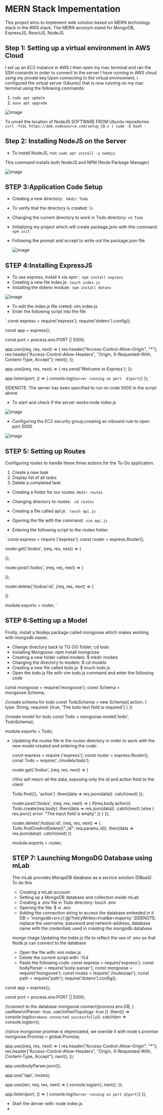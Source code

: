 # MERN Stack Impementation
This project aims to implement web solution based on MERN technology stack in the AWS stack. The MERN acronym stand for MongoDB, ExpressJS, ReactJS, NodeJS.

## Step 1: Setting up a virtual environment in AWS Cloud
I set up an EC2 instance in AWS.I then open my mac terminal and ran the SSH comands in order to connect to the server I have running in AWS cloud using my private key.Upon connecting to the virtual environment, i configured the virtual server (Ubuntu) that is now running on my mac terminal using the following commands:
1. `sudo apt update`
2. `suso apt upgrade`

![image](https://github.com/Mubarokahh/DevOps-Projects/assets/135038657/6a80e081-f961-4f33-b84b-d8bb501b0b24)

  To unveil the location of NodeJS SOFTWARE FROM Ubuntu repositories
 ` curl -fsSL https://deb.nodesource.com/setup_18.x | sudo -E bash -`

  ## Step 2: Installing NodeJS on the Server
  
  * To install NodeJS, run: `sudo apt install -y nodejs`
 
  This command installs both NodeJS and NPM (Node Package Manager)

  ![image](https://github.com/Mubarokahh/DevOps-Projects/assets/135038657/d5e54d63-89a9-41b2-a2da-bc9811a3aba6)


  ## STEP 3:Application Code Setup
  * Creating a new directory: ` mkdir Todo`
  * To verify that the directory is created: `ls`
  * Changing the current directory to work in Todo directory:  `cd Todo`
  * Initializing my project which will create package.json with this command:  `npm init`
  * Following the prompt and accept to write out the package.json file

    ![image](https://github.com/Mubarokahh/DevOps-Projects/assets/135038657/49c9efa3-e275-46d9-9b14-b734c0e1102f)


  ## STEP 4:Installing ExpressJS
  * To use express, install it via npm :` npm install express`
  * Creating a new file index.js:` touch index.js`
  * Installing the dotenv module:` npm install dotenv`

   ![image](https://github.com/Mubarokahh/DevOps-Projects/assets/135038657/ff6d7775-48ab-4fcd-be92-c51063d36d6a)


  * To edit the index.js file creted: vim index.js
  * Enter the following script into the file
    
` const express = require('express');
require('dotenv').config();

const app = express();

const port = process.env.PORT || 5000;

app.use((req, res, next) => {
res.header("Access-Control-Allow-Origin", "\*");
res.header("Access-Control-Allow-Headers", "Origin, X-Requested-With, Content-Type, Accept");
next();
});

app.use((req, res, next) => {
res.send('Welcome to Express');
});

app.listen(port, () => {
console.log(`Server running on port  ${port}`)
});
`


SIDENOTE: The server has been specified to run on code 5000 in the script above.

* To start and check if the server works:node index.js

![image](https://github.com/Mubarokahh/DevOps-Projects/assets/135038657/2a5d0bce-2fc6-40d0-8817-0c998cdce221)


* Configuring the EC2 security group,creating an inbound rule to open port 5000

![image](https://github.com/Mubarokahh/DevOps-Projects/assets/135038657/82c6124a-a066-43fd-beb1-701b173c1932)


## STEP 5: Setting up Routes
 Configuring routes to handle these three actions for the To-Do application.

 1. Create a new task
 2. Display list of all tasks
 3. Delete a completed task

 * Creating a folder for our routes: `mkdir routes`
 * Changing directory to routes: ` cd routes`
 * Creating a file called api.js: ` touch api.js`
 * Opening the file with the command:` vim api.js`
   
 * Entering the following script to the routes folder.

` const express = require ('express');
const router = express.Router();

router.get('/todos', (req, res, next) => {

});

router.post('/todos', (req, res, next) => {

});

router.delete('/todos/:id', (req, res, next) => {

})

module.exports = router;
`
## STEP 6:Setting up a Model
Firstly, install a Nodejs package called mongoose which makes working with mongodb easier. 
*  Change directory back to TO-DO folder; cd todo
*  Installing Mongoose: npm install mongoose
*  Creating a new folder called models: $ mkdir models
*  Changing the directory to models: $ cd models
*  Creating a new file called todo.js: $ touch todo.js
*  Open the todo.js file with vim todo.js command and enter the        following code

const mongoose = require('mongoose');
const Schema = mongoose.Schema;

//create schema for todo
const TodoSchema = new Schema({
action: {
type: String,
required: [true, 'The todo text field is required']
}
})

//create model for todo
const Todo = mongoose.model('todo', TodoSchema);

module.exports = Todo;

* Updating the routes file in the routes directory in order to work with the new model created and entering the code:

    const express = require ('express');
    const router = express.Router();
    const Todo = require('../models/todo');

    router.get('/todos', (req, res, next) => {

    //this will return all the data, exposing only the id and action field to the client
    
    Todo.find({}, 'action')
    .then(data => res.json(data))
    .catch(next)
    });

    router.post('/todos', (req, res, next) => {
    if(req.body.action){
    Todo.create(req.body)
    .then(data => res.json(data))
    .catch(next)
    }else {
    res.json({
    error: "The input field is empty"
    })
    }
    });

    router.delete('/todos/:id', (req, res, next) => {
    Todo.findOneAndDelete({"_id": req.params.id})
    .then(data => res.json(data))
    .catch(next)
    })

    module.exports = router;

    ## STEP 7: Launching MongoDG Database using mLab
    The mLab provides MongoDB database as a service solution (DBaaS). To do this
    * Creating a mLab account 
    * Setting up  a MongoDB database and collection inside mLab
    * Creating a .env file in Todo directory: touch .env
    * Opening the file: $ vi .env
    * Adding the connection string to access the database embeded in it
     DB = 'mongodb+srv://<username>:<password>@<network-address>/<dbname>?retryWrites=true&w=majority' 
     SIDENOTE: replace the username, password and network-address, database name with the credentials used in creating the mongodb database

     mongo image
     Updating the index.js file to reflect the use of .env so that Node.js can connect to the database
     * Open the file with: vim index.js
     * Delete the current script with: :%d
     * Paste the following code:
     const express = require('express');
const bodyParser = require('body-parser');
const mongoose = require('mongoose');
const routes = require('./routes/api');
const path = require('path');
require('dotenv').config();

const app = express();

const port = process.env.PORT || 5000;

//connect to the database
mongoose.connect(process.env.DB, { useNewUrlParser: true, useUnifiedTopology: true })
.then(() => console.log(`Database connected successfully`))
.catch(err => console.log(err));

//since mongoose promise is depreciated, we overide it with node's promise
mongoose.Promise = global.Promise;

app.use((req, res, next) => {
res.header("Access-Control-Allow-Origin", "\*");
res.header("Access-Control-Allow-Headers", "Origin, X-Requested-With, Content-Type, Accept");
next();
});

app.use(bodyParser.json());

app.use('/api', routes);

app.use((err, req, res, next) => {
console.log(err);
next();
});

app.listen(port, () => {
console.log(`Server running on port ${port}`)
});

 * Start the derver with: node index.js
 * 



